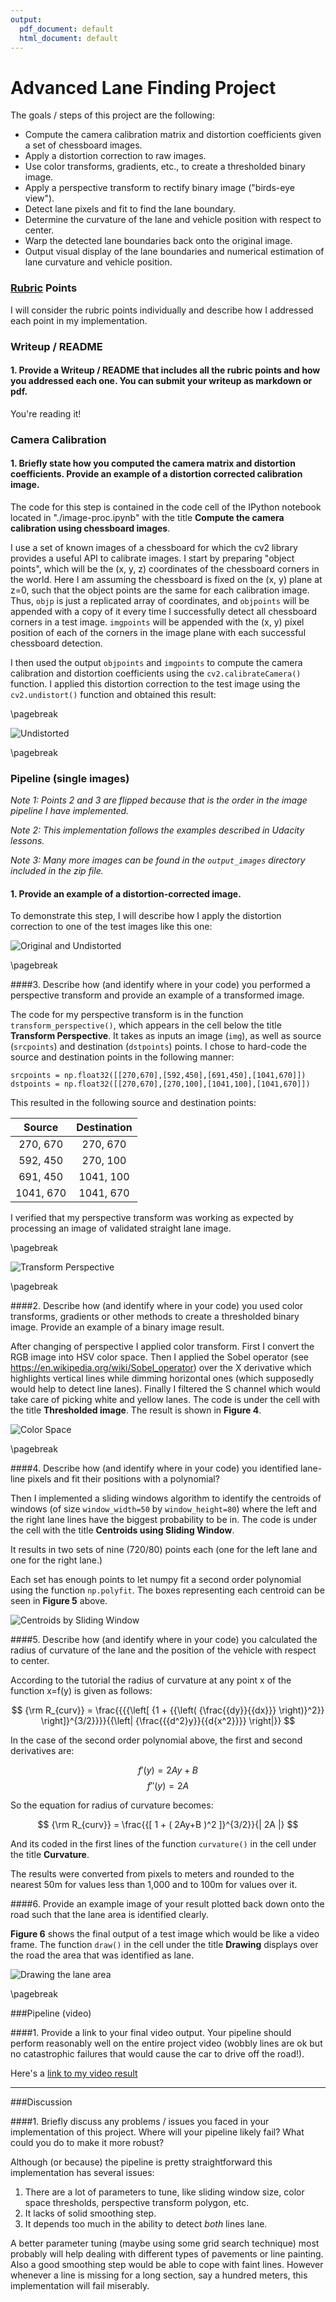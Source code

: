 ```yaml
---
output:
  pdf_document: default
  html_document: default
---
```



# Advanced Lane Finding Project

The goals / steps of this project are the following:

* Compute the camera calibration matrix and distortion coefficients given a set of chessboard images.
* Apply a distortion correction to raw images.
* Use color transforms, gradients, etc., to create a thresholded binary image.
* Apply a perspective transform to rectify binary image ("birds-eye view").
* Detect lane pixels and fit to find the lane boundary.
* Determine the curvature of the lane and vehicle position with respect to center.
* Warp the detected lane boundaries back onto the original image.
* Output visual display of the lane boundaries and numerical estimation of lane curvature and vehicle position.

[//]: # (Image References)

[image01]: ./output_images/calibration0.png "Undistorted"
[image02]: ./output_images/undistort0.png "Original and Undistorted"
[image03]: ./output_images/perspective0.png "Transform Perspective"
[image04]: ./output_images/thresholded0.png "Color Space transform"
[image05]: ./output_images/centroids1.png "Centroids by Sliding Window"
[image06]: ./output_images/draw0.png "Drawing the Lane Area"
[video1]: ./advanced_lane.mp4 "Video"

### [Rubric](https://review.udacity.com/#!/rubrics/571/view) Points

I will consider the rubric points individually and describe how I addressed each point in my implementation.  


### Writeup / README

#### 1. Provide a Writeup / README that includes all the rubric points and how you addressed each one.  You can submit your writeup as markdown or pdf. 

You're reading it!

### Camera Calibration

#### 1. Briefly state how you computed the camera matrix and distortion coefficients. Provide an example of a distortion corrected calibration image.

The code for this step is contained in the code cell of the IPython notebook located in "./image-proc.ipynb" with the title **Compute the camera calibration using chessboard images**.

I use a set of known images of a chessboard for which the cv2 library provides a useful API to calibrate images. I start by preparing "object points", which will be the (x, y, z) coordinates of the chessboard corners in the world. Here I am assuming the chessboard is fixed on the (x, y) plane at z=0, such that the object points are the same for each calibration image.  Thus, `objp` is just a replicated array of coordinates, and `objpoints` will be appended with a copy of it every time I successfully detect all chessboard corners in a test image.  `imgpoints` will be appended with the (x, y) pixel position of each of the corners in the image plane with each successful chessboard detection.  

I then used the output `objpoints` and `imgpoints` to compute the camera calibration and distortion coefficients using the `cv2.calibrateCamera()` function.  I applied this distortion correction to the test image using the `cv2.undistort()` function and obtained this result:

\pagebreak

![Undistorted][image01]

\pagebreak

### Pipeline (single images)

_Note 1: Points 2 and 3 are flipped because that is the order in the image pipeline I have implemented._

_Note 2: This implementation follows the examples described in Udacity lessons._

_Note 3: Many more images can be found in the `output_images` directory included in the zip file._


#### 1. Provide an example of a distortion-corrected image.

To demonstrate this step, I will describe how I apply the distortion correction to one of the test images like this one:

![Original and Undistorted][image02]

\pagebreak

####3. Describe how (and identify where in your code) you performed a perspective transform and provide an example of a transformed image.

The code for my perspective transform is in the function `transform_perspective()`, which appears in the cell below the title **Transform Perspective**. It takes as inputs an image (`img`), as well as source (`srcpoints`) and destination (`dstpoints`) points.  I chose to hard-code the source and destination points in the following manner:

```
srcpoints = np.float32([[270,670],[592,450],[691,450],[1041,670]])
dstpoints = np.float32([[270,670],[270,100],[1041,100],[1041,670]])
```
This resulted in the following source and destination points:

| Source        | Destination   | 
|:-------------:|:-------------:| 
| 270, 670      | 270, 670      | 
| 592, 450      | 270, 100      |
| 691, 450      | 1041, 100     |
| 1041, 670     | 1041, 670     |

I verified that my perspective transform was working as expected by processing an image of validated straight lane image.

\pagebreak

![Transform Perspective][image03]

\pagebreak

####2. Describe how (and identify where in your code) you used color transforms, gradients or other methods to create a thresholded binary image. Provide an example of a binary image result.

After changing of perspective I applied color transform. First I convert the RGB image into HSV color space. Then I applied the Sobel operator (see https://en.wikipedia.org/wiki/Sobel_operator) over the X derivative which highlights vertical lines while dimming horizontal ones (which supposedly would help to detect line lanes). Finally I filtered the S channel which would take care of picking white and yellow lanes. The code is under the cell with the title **Thresholded image**. The result is shown in **Figure 4**.

![Color Space][image04]

\pagebreak

####4. Describe how (and identify where in your code) you identified lane-line pixels and fit their positions with a polynomial?

Then I implemented a sliding windows algorithm to identify the centroids of windows (of size `window_width=50` by `window_height=80`) where the left and the right lane lines have the biggest probability to be in. The code is under the cell with the title **Centroids using Sliding Window**.

It results in two sets of nine (720/80) points each (one for the left lane and one for the right lane.)

Each set has enough points to let numpy fit a second order polynomial using the function `np.polyfit`. The boxes representing each centroid can be seen in **Figure 5** above.

![Centroids by Sliding Window][image05]


####5. Describe how (and identify where in your code) you calculated the radius of curvature of the lane and the position of the vehicle with respect to center.

According to the tutorial the radius of curvature at any point x of the function x=f(y) is given as follows:

$$ {\rm R_{curv}} = \frac{{{{\left[ {1 + {{\left( {\frac{{dy}}{{dx}}} \right)}^2}}  \right]}^{3/2}}}}{{\left| {\frac{{{d^2}y}}{{d{x^2}}}}  \right|}} $$

In the case of the second order polynomial above, the first and second derivatives are:

$$ f'(y) = 2Ay + B $$
$$ f''(y) = 2A $$

So the equation for radius of curvature becomes:

$$ {\rm R_{curv}} = \frac{{[ 1 + ( 2Ay+B )^2 ]}^{3/2}}{| 2A |} $$

And its coded in the first lines of the function `curvature()` in the cell under the title **Curvature**.

The results were converted from pixels to meters and rounded to the nearest 50m for values less than 1,000 and to 100m for values over it.


####6. Provide an example image of your result plotted back down onto the road such that the lane area is identified clearly.

**Figure 6** shows the final output of a test image which would be like a video frame. The function `draw()` in the cell under the title **Drawing** displays over the road the area that was identified as lane.

![Drawing the lane area][image06]

\pagebreak

###Pipeline (video)

####1. Provide a link to your final video output. Your pipeline should perform reasonably well on the entire project video (wobbly lines are ok but no catastrophic failures that would cause the car to drive off the road!).

Here's a [link to my video result](./advanced_lane.mp4)

---

###Discussion

####1. Briefly discuss any problems / issues you faced in your implementation of this project.  Where will your pipeline likely fail?  What could you do to make it more robust?

Although (or because) the pipeline is pretty straightforward this implementation has several issues:

1. There are a lot of parameters to tune, like sliding window size, color space thresholds, perspective transform polygon, etc.
1. It lacks of solid smoothing step.
1. It depends too much in the ability to detect *both* lines lane.

A better parameter tuning (maybe using some grid search technique) most probably will help dealing with different types of pavements or line painting.
Also a good smoothing step would be able to cope with faint lines.
However whenever a line is missing for a long section, say a hundred meters, this implementation will fail miserably.

